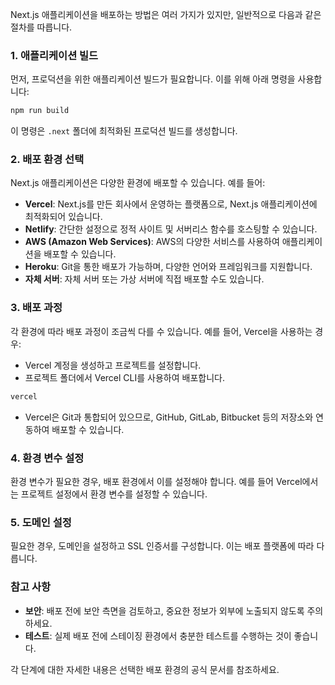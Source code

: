 Next.js 애플리케이션을 배포하는 방법은 여러 가지가 있지만, 일반적으로 다음과 같은 절차를 따릅니다.

### 1. 애플리케이션 빌드
먼저, 프로덕션을 위한 애플리케이션 빌드가 필요합니다. 이를 위해 아래 명령을 사용합니다:
```bash
npm run build
```
이 명령은 `.next` 폴더에 최적화된 프로덕션 빌드를 생성합니다.

### 2. 배포 환경 선택
Next.js 애플리케이션은 다양한 환경에 배포할 수 있습니다. 예를 들어:

- **Vercel**: Next.js를 만든 회사에서 운영하는 플랫폼으로, Next.js 애플리케이션에 최적화되어 있습니다.
- **Netlify**: 간단한 설정으로 정적 사이트 및 서버리스 함수를 호스팅할 수 있습니다.
- **AWS (Amazon Web Services)**: AWS의 다양한 서비스를 사용하여 애플리케이션을 배포할 수 있습니다.
- **Heroku**: Git을 통한 배포가 가능하며, 다양한 언어와 프레임워크를 지원합니다.
- **자체 서버**: 자체 서버 또는 가상 서버에 직접 배포할 수도 있습니다.

### 3. 배포 과정
각 환경에 따라 배포 과정이 조금씩 다를 수 있습니다. 예를 들어, Vercel을 사용하는 경우:

- Vercel 계정을 생성하고 프로젝트를 설정합니다.
- 프로젝트 폴더에서 Vercel CLI를 사용하여 배포합니다.
```bash
vercel
```
- Vercel은 Git과 통합되어 있으므로, GitHub, GitLab, Bitbucket 등의 저장소와 연동하여 배포할 수 있습니다.

### 4. 환경 변수 설정
환경 변수가 필요한 경우, 배포 환경에서 이를 설정해야 합니다. 예를 들어 Vercel에서는 프로젝트 설정에서 환경 변수를 설정할 수 있습니다.

### 5. 도메인 설정
필요한 경우, 도메인을 설정하고 SSL 인증서를 구성합니다. 이는 배포 플랫폼에 따라 다릅니다.

### 참고 사항
- **보안**: 배포 전에 보안 측면을 검토하고, 중요한 정보가 외부에 노출되지 않도록 주의하세요.
- **테스트**: 실제 배포 전에 스테이징 환경에서 충분한 테스트를 수행하는 것이 좋습니다.

각 단계에 대한 자세한 내용은 선택한 배포 환경의 공식 문서를 참조하세요.
